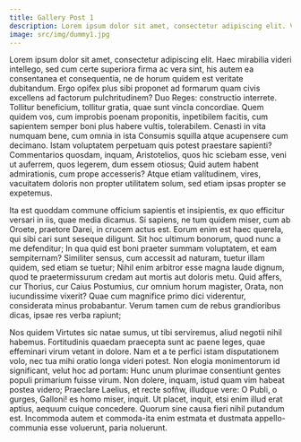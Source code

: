 ```yaml
---
title: Gallery Post 1
description: Lorem ipsum dolor sit amet, consectetur adipiscing elit. Venit ad extremum Non est igitur voluptas bonum. Si quicquam extra virtutem habeatur in bonis. Comprehensum, quod cognitum non habet? Non semper, inquam Quae similitudo in genere etiam humano apparet. Duo Reges constructio interrete. 
image: src/img/dummy1.jpg
---
```

Lorem ipsum dolor sit amet, consectetur adipiscing elit. Haec mirabilia videri intellego, sed cum certe superiora firma ac vera sint, his autem ea consentanea et consequentia, ne de horum quidem est veritate dubitandum. Ergo opifex plus sibi proponet ad formarum quam civis excellens ad factorum pulchritudinem? Duo Reges: constructio interrete. Tollitur beneficium, tollitur gratia, quae sunt vincla concordiae. Quem quidem vos, cum improbis poenam proponitis, inpetibilem facitis, cum sapientem semper boni plus habere vultis, tolerabilem. Cenasti in vita numquam bene, cum omnia in ista Consumis squilla atque acupensere cum decimano. Istam voluptatem perpetuam quis potest praestare sapienti? Commentarios quosdam, inquam, Aristotelios, quos hic sciebam esse, veni ut auferrem, quos legerem, dum essem otiosus; Quid autem habent admirationis, cum prope accesseris? Atque etiam valítudinem, vires, vacuitatem doloris non propter utilitatem solum, sed etiam ipsas propter se expetemus. 

Ita est quoddam commune officium sapientis et insipientis, ex quo efficitur versari in iis, quae media dicamus. Si sapiens, ne tum quidem miser, cum ab Oroete, praetore Darei, in crucem actus est. Eorum enim est haec querela, qui sibi cari sunt seseque diligunt. Sit hoc ultimum bonorum, quod nunc a me defenditur; In qua quid est boni praeter summam voluptatem, et eam sempiternam? Similiter sensus, cum accessit ad naturam, tuetur illam quidem, sed etiam se tuetur; Nihil enim arbitror esse magna laude dignum, quod te praetermissurum credam aut mortis aut doloris metu. Quid affers, cur Thorius, cur Caius Postumius, cur omnium horum magister, Orata, non iucundissime vixerit? Quae cum magnifice primo dici viderentur, considerata minus probabantur. Verum tamen cum de rebus grandioribus dicas, ipsae res verba rapiunt; 

Nos quidem Virtutes sic natae sumus, ut tibi serviremus, aliud negotii nihil habemus. Fortitudinis quaedam praecepta sunt ac paene leges, quae effeminari virum vetant in dolore. Nam et a te perfici istam disputationem volo, nec tua mihi oratio longa videri potest. Non elogia monimentorum id significant, velut hoc ad portam: Hunc unum plurimae consentiunt gentes populi primarium fuisse virum. Non dolere, inquam, istud quam vim habeat postea videro; Praeclare Laelius, et recte sofñw, illudque vere: O Publi, o gurges, Galloni! es homo miser, inquit. Ut placet, inquit, etsi enim illud erat aptius, aequum cuique concedere. Quorum sine causa fieri nihil putandum est. Incommoda autem et commoda-ita enim estmata et dustmata appello-communia esse voluerunt, paria noluerunt. 
